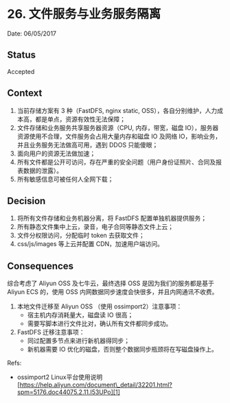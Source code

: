 # 26. 文件服务与业务服务隔离

Date: 06/05/2017

## Status

Accepted

## Context

1. 当前存储方案有 3 种（FastDFS, nginx static, OSS），各自分别维护，人力成本高，都是单点，资源有效性无法保障；
2. 文件存储和业务服务共享服务器资源（CPU, 内存，带宽，磁盘 IO），服务器资源使用不合理，文件服务会占用大量内存和磁盘 IO 及网络 IO，影响业务，并且业务服务无法做高可用，遇到 DDOS 只能傻眼；
3. 面向用户的资源无法做加速；
4. 所有文件都是公开可访问，存在严重的安全问题（用户身份证照片、合同及报表数据的泄露）。
5. 所有敏感信息可被任何人全网下载；

## Decision

1. 将所有文件存储和业务机器分离，将 FastDFS 配置单独机器提供服务；
2. 所有静态文件集中上云，录音，电子合同等静态文件上云；
3. 文件分权限访问，分配临时 token 去获取文件；
4. css/js/images 等上云并配置 CDN，加速用户端访问。

## Consequences

综合考虑了 Aliyun OSS 及七牛云，最终选择 OSS 是因为我们的服务都是基于 Aliyun ECS 的，使用 OSS 内网数据同步速度会快很多，并且内网通讯不收费。

1. 本地文件迁移至 Aliyun OSS （使用 ossimport2）注意事项：
	* 宿主机内存消耗量大，磁盘读 IO 很高；
	* 需要写脚本进行文件比对，确认所有文件都同步成功。
2. FastDFS 迁移注意事项：
	* 同过配置多节点来进行新机器得同步；
	* 新机器需要 IO 优化的磁盘，否则整个数据同步瓶颈将在写磁盘操作上。

Refs:

* ossimport2 Linux平台使用说明 [https://help.aliyun.com/document\_detail/32201.html?spm=5176.doc44075.2.11.I53UPo][1]

[1]:	https://help.aliyun.com/document_detail/32201.html?spm=5176.doc44075.2.11.I53UPo